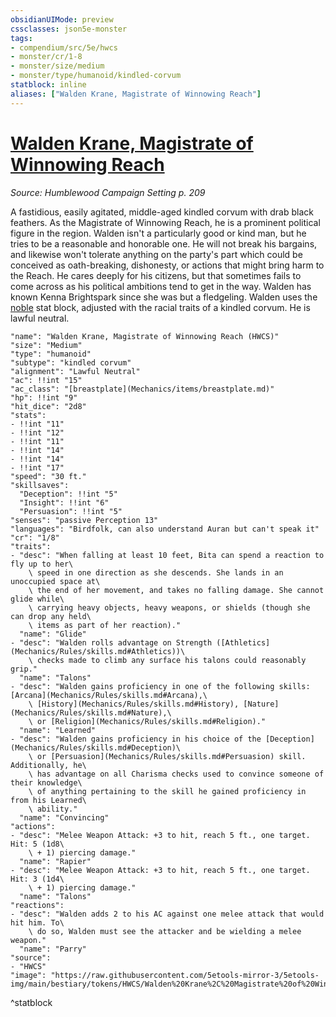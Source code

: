 ```yaml
---
obsidianUIMode: preview
cssclasses: json5e-monster
tags:
- compendium/src/5e/hwcs
- monster/cr/1-8
- monster/size/medium
- monster/type/humanoid/kindled-corvum
statblock: inline
aliases: ["Walden Krane, Magistrate of Winnowing Reach"]
---
```

# [Walden Krane, Magistrate of Winnowing Reach](Mechanics\bestiary\npc/walden-krane-magistrate-of-winnowing-reach-hwcs.md)
*Source: Humblewood Campaign Setting p. 209*  

A fastidious, easily agitated, middle-aged kindled corvum with drab black feathers. As the Magistrate of Winnowing Reach, he is a prominent political figure in the region. Walden isn't a particularly good or kind man, but he tries to be a reasonable and honorable one. He will not break his bargains, and likewise won't tolerate anything on the party's part which could be conceived as oath-breaking, dishonesty, or actions that might bring harm to the Reach. He cares deeply for his citizens, but that sometimes fails to come across as his political ambitions tend to get in the way. Walden has known Kenna Brightspark since she was but a fledgeling. Walden uses the [noble](Mechanics/bestiary/humanoid/noble.md) stat block, adjusted with the racial traits of a kindled corvum. He is lawful neutral.

```statblock
"name": "Walden Krane, Magistrate of Winnowing Reach (HWCS)"
"size": "Medium"
"type": "humanoid"
"subtype": "kindled corvum"
"alignment": "Lawful Neutral"
"ac": !!int "15"
"ac_class": "[breastplate](Mechanics/items/breastplate.md)"
"hp": !!int "9"
"hit_dice": "2d8"
"stats":
- !!int "11"
- !!int "12"
- !!int "11"
- !!int "14"
- !!int "14"
- !!int "17"
"speed": "30 ft."
"skillsaves":
  "Deception": !!int "5"
  "Insight": !!int "6"
  "Persuasion": !!int "5"
"senses": "passive Perception 13"
"languages": "Birdfolk, can also understand Auran but can't speak it"
"cr": "1/8"
"traits":
- "desc": "When falling at least 10 feet, Bita can spend a reaction to fly up to her\
    \ speed in one direction as she descends. She lands in an unoccupied space at\
    \ the end of her movement, and takes no falling damage. She cannot glide while\
    \ carrying heavy objects, heavy weapons, or shields (though she can drop any held\
    \ items as part of her reaction)."
  "name": "Glide"
- "desc": "Walden rolls advantage on Strength ([Athletics](Mechanics/Rules/skills.md#Athletics))\
    \ checks made to climb any surface his talons could reasonably grip."
  "name": "Talons"
- "desc": "Walden gains proficiency in one of the following skills: [Arcana](Mechanics/Rules/skills.md#Arcana),\
    \ [History](Mechanics/Rules/skills.md#History), [Nature](Mechanics/Rules/skills.md#Nature),\
    \ or [Religion](Mechanics/Rules/skills.md#Religion)."
  "name": "Learned"
- "desc": "Walden gains proficiency in his choice of the [Deception](Mechanics/Rules/skills.md#Deception)\
    \ or [Persuasion](Mechanics/Rules/skills.md#Persuasion) skill. Additionally, he\
    \ has advantage on all Charisma checks used to convince someone of their knowledge\
    \ of anything pertaining to the skill he gained proficiency in from his Learned\
    \ ability."
  "name": "Convincing"
"actions":
- "desc": "Melee Weapon Attack: +3 to hit, reach 5 ft., one target. Hit: 5 (1d8\
    \ + 1) piercing damage."
  "name": "Rapier"
- "desc": "Melee Weapon Attack: +3 to hit, reach 5 ft., one target. Hit: 3 (1d4\
    \ + 1) piercing damage."
  "name": "Talons"
"reactions":
- "desc": "Walden adds 2 to his AC against one melee attack that would hit him. To\
    \ do so, Walden must see the attacker and be wielding a melee weapon."
  "name": "Parry"
"source":
- "HWCS"
"image": "https://raw.githubusercontent.com/5etools-mirror-3/5etools-img/main/bestiary/tokens/HWCS/Walden%20Krane%2C%20Magistrate%20of%20Winnowing%20Reach.webp"
```
^statblock